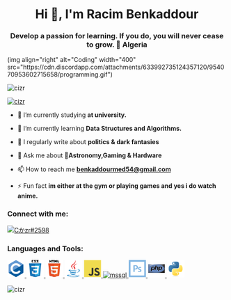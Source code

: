 <h1 align="center">Hi 👋, I'm Racim Benkaddour</h1>

<h3 align="center">Develop a passion for learning. If you do, you will never cease to grow. 📌 Algeria</h3>
(img align="right" alt="Coding" width="400" src="https://cdn.discordapp.com/attachments/633992735124357120/954070953602715658/programming.gif")

<p align="left"> <img src="https://komarev.com/ghpvc/?username=cizr&label=Profile%20views&color=0e75b6&style=flat" alt="cizr" /> </p>

<p align="left"> <a href="https://github.com/ryo-ma/github-profile-trophy"><img src="https://github-profile-trophy.vercel.app/?username=cizr" alt="cizr" /></a> </p>

- 🔭 I’m currently studying **at university.**

- 🌱 I’m currently learning **Data Structures and Algorithms.**

- 📝 I regularly write about **politics & dark fantasies**

- 💬 Ask me about **🌌Astronomy,Gaming & Hardware**

- 📫 How to reach me **benkaddourmed54@gmail.com**

- ⚡ Fun fact **im either at the gym or playing games and yes i do watch anime.**

<h3 align="left">Connect with me:</h3>
<p align="left">
<a href="https://discord.gg/Cかzr#2598" target="blank"><img align="center" src="https://raw.githubusercontent.com/rahuldkjain/github-profile-readme-generator/master/src/images/icons/Social/discord.svg" alt="Cかzr#2598" height="30" width="40" /></a>
</p>

<h3 align="left">Languages and Tools:</h3>
<p align="left"> <a href="https://www.cprogramming.com/" target="_blank" rel="noreferrer"> <img src="https://raw.githubusercontent.com/devicons/devicon/master/icons/c/c-original.svg" alt="c" width="40" height="40"/> </a> <a href="https://www.w3schools.com/css/" target="_blank" rel="noreferrer"> <img src="https://raw.githubusercontent.com/devicons/devicon/master/icons/css3/css3-original-wordmark.svg" alt="css3" width="40" height="40"/> </a> <a href="https://www.w3.org/html/" target="_blank" rel="noreferrer"> <img src="https://raw.githubusercontent.com/devicons/devicon/master/icons/html5/html5-original-wordmark.svg" alt="html5" width="40" height="40"/> </a> <a href="https://www.java.com" target="_blank" rel="noreferrer"> <img src="https://raw.githubusercontent.com/devicons/devicon/master/icons/java/java-original.svg" alt="java" width="40" height="40"/> </a> <a href="https://developer.mozilla.org/en-US/docs/Web/JavaScript" target="_blank" rel="noreferrer"> <img src="https://raw.githubusercontent.com/devicons/devicon/master/icons/javascript/javascript-original.svg" alt="javascript" width="40" height="40"/> </a> <a href="https://www.microsoft.com/en-us/sql-server" target="_blank" rel="noreferrer"> <img src="https://www.svgrepo.com/show/303229/microsoft-sql-server-logo.svg" alt="mssql" width="40" height="40"/> </a> <a href="https://www.photoshop.com/en" target="_blank" rel="noreferrer"> <img src="https://raw.githubusercontent.com/devicons/devicon/master/icons/photoshop/photoshop-line.svg" alt="photoshop" width="40" height="40"/> </a> <a href="https://www.php.net" target="_blank" rel="noreferrer"> <img src="https://raw.githubusercontent.com/devicons/devicon/master/icons/php/php-original.svg" alt="php" width="40" height="40"/> </a> <a href="https://www.python.org" target="_blank" rel="noreferrer"> <img src="https://raw.githubusercontent.com/devicons/devicon/master/icons/python/python-original.svg" alt="python" width="40" height="40"/> </a> </p>

<p><img align="center" src="https://github-readme-stats.vercel.app/api/top-langs?username=cizr&show_icons=true&locale=en&layout=compact" alt="cizr" /></p>
